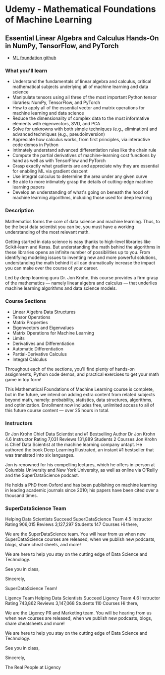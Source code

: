 # Udemy - Mathematical Foundations of Machine Learning

## Essential Linear Algebra and Calculus Hands-On in NumPy, TensorFlow, and PyTorch

- [ML foundation github](https://github.com/jonkrohn/ML-foundations/tree/master)

### What you'll learn

- Understand the fundamentals of linear algebra and calculus, critical mathematical
  subjects underlying all of machine learning and data science
- Manipulate tensors using all three of the most important Python tensor libraries: 
  NumPy, TensorFlow, and PyTorch
- How to apply all of the essential vector and matrix operations for machine learning 
  and data science
- Reduce the dimensionality of complex data to the most informative elements with 
  eigenvectors, SVD, and PCA
- Solve for unknowns with both simple techniques (e.g., elimination) and advanced 
  techniques (e.g., pseudoinversion)
- Appreciate how calculus works, from first principles, via interactive code demos 
  in Python
- Intimately understand advanced differentiation rules like the chain rule
- Compute the partial derivatives of machine-learning cost functions by hand as well 
  as with TensorFlow and PyTorch
- Grasp exactly what gradients are and appreciate why they are essential for enabling 
  ML via gradient descent
- Use integral calculus to determine the area under any given curve
- Be able to more intimately grasp the details of cutting-edge machine learning papers
- Develop an understanding of what's going on beneath the hood of machine learning
  algorithms, including those used for deep learning


### Description

Mathematics forms the core of data science and machine learning. Thus, to be the best 
data scientist you can be, you must have a working understanding of the most relevant 
math.

Getting started in data science is easy thanks to high-level libraries like Scikit-learn 
and Keras. But understanding the math behind the algorithms in these libraries opens an 
infinite number of possibilities up to you. From identifying modeling issues to inventing
new and more powerful solutions, understanding the math behind it all can dramatically 
increase the impact you can make over the course of your career.

Led by deep learning guru Dr. Jon Krohn, this course provides a firm grasp of the 
mathematics — namely linear algebra and calculus — that underlies machine learning 
algorithms and data science models.



### Course Sections

- Linear Algebra Data Structures
- Tensor Operations
- Matrix Properties
- Eigenvectors and Eigenvalues
- Matrix Operations for Machine Learning
- Limits
- Derivatives and Differentiation
- Automatic Differentiation
- Partial-Derivative Calculus
- Integral Calculus

Throughout each of the sections, you'll find plenty of hands-on assignments, Python 
code demos, and practical exercises to get your math game in top form!

This Mathematical Foundations of Machine Learning course is complete, but in the 
future, we intend on adding extra content from related subjects beyond math, namely: 
probability, statistics, data structures, algorithms, and optimization. Enrollment 
now includes free, unlimited access to all of this future course content — over 
25 hours in total.

### Instructors
Dr Jon Krohn
Chief Data Scientist and #1 Bestselling Author
Dr Jon Krohn
4.6 Instructor Rating
7,031 Reviews
131,889 Students
2 Courses
Jon Krohn is Chief Data Scientist at the machine learning company untapt. He authored the book Deep Learning Illustrated, an instant #1 bestseller that was translated into six languages.

Jon is renowned for his compelling lectures, which he offers in-person at Columbia University and New York University, as well as online via O'Reilly and the SuperDataScience podcast.

He holds a PhD from Oxford and has been publishing on machine learning in leading academic journals since 2010; his papers have been cited over a thousand times.

### SuperDataScience Team

Helping Data Scientists Succeed
SuperDataScience Team
4.5 Instructor Rating
906,015 Reviews
3,127,297 Students
147 Courses
Hi there,

We are the SuperDataScience team. You will hear from us when new SuperDataScience courses are released, when we publish new podcasts, blogs, share cheat sheets, and more!

We are here to help you stay on the cutting edge of Data Science and Technology. 

See you in class,

Sincerely,

SuperDataScience Team!

Ligency Team
Helping Data Scientists Succeed
Ligency Team
4.6 Instructor Rating
743,862 Reviews
3,147,068 Students
110 Courses
Hi there,

We are the Ligency PR and Marketing team. You will be hearing from us when new courses are released, when we publish new podcasts, blogs, share cheatsheets and more!

We are here to help you stay on the cutting edge of Data Science and Technology.

See you in class,

Sincerely,

The Real People at Ligency